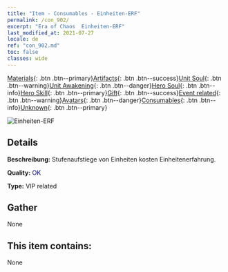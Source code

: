 ```yaml
---
title: "Item - Consumables - Einheiten-ERF"
permalink: /con_902/
excerpt: "Era of Chaos  Einheiten-ERF"
last_modified_at: 2021-07-27
locale: de
ref: "con_902.md"
toc: false
classes: wide
---
```

 [Materials](/ItemsDE/){: .btn .btn--primary}[Artifacts](/ItemsDE/Artifacts/){: .btn .btn--success}[Unit Soul](/ItemsDE/UnitSoul/){: .btn .btn--warning}[Unit Awakening](/ItemsDE/UnitAwakening/){: .btn .btn--danger}[Hero Soul](/ItemsDE/HeroSoul/){: .btn .btn--info}[Hero Skill](/ItemsDE/HeroSkill/){: .btn .btn--primary}[Gift](/ItemsDE/Gift/){: .btn .btn--success}[Event related](/ItemsDE/Events/){: .btn .btn--warning}[Avatars](/ItemsDE/Avatars/){: .btn .btn--danger}[Consumables](/ItemsDE/Consumables/){: .btn .btn--info}[Unknown](/ItemsDE/Unknown/){: .btn .btn--primary}

 ![Einheiten-ERF](/images/t/i_106.png)

## Details
 **Beschreibung:** Stufenaufstiege von Einheiten kosten Einheitenerfahrung.

 **Quality:** <span style="color: #000080">OK</span>

 **Type:** VIP related

## Gather

  None

## This item contains:

  None

